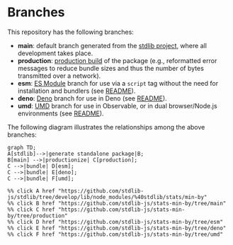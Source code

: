 <!--

@license Apache-2.0

Copyright (c) 2022 The Stdlib Authors.

Licensed under the Apache License, Version 2.0 (the "License");
you may not use this file except in compliance with the License.
You may obtain a copy of the License at

    http://www.apache.org/licenses/LICENSE-2.0

Unless required by applicable law or agreed to in writing, software
distributed under the License is distributed on an "AS IS" BASIS,
WITHOUT WARRANTIES OR CONDITIONS OF ANY KIND, either express or implied.
See the License for the specific language governing permissions and
limitations under the License.

-->

# Branches

This repository has the following branches:

-   **main**: default branch generated from the [stdlib project][stdlib-url], where all development takes place.
-   **production**: [production build][production-url] of the package (e.g., reformatted error messages to reduce bundle sizes and thus the number of bytes transmitted over a network).
-   **esm**: [ES Module][esm-url] branch for use via a `script` tag without the need for installation and bundlers (see [README][esm-readme]).
-   **deno**: [Deno][deno-url] branch for use in Deno (see [README][deno-readme]).
-   **umd**: [UMD][umd-url] branch for use in Observable, or in dual browser/Node.js environments (see [README][umd-readme]).

The following diagram illustrates the relationships among the above branches:

```mermaid
graph TD;
A[stdlib]-->|generate standalone package|B;
B[main] -->|productionize| C[production];
C -->|bundle| D[esm];
C -->|bundle| E[deno];
C -->|bundle| F[umd];

%% click A href "https://github.com/stdlib-js/stdlib/tree/develop/lib/node_modules/%40stdlib/stats/min-by"
%% click B href "https://github.com/stdlib-js/stats-min-by/tree/main"
%% click C href "https://github.com/stdlib-js/stats-min-by/tree/production"
%% click D href "https://github.com/stdlib-js/stats-min-by/tree/esm"
%% click E href "https://github.com/stdlib-js/stats-min-by/tree/deno"
%% click F href "https://github.com/stdlib-js/stats-min-by/tree/umd"
```

[stdlib-url]: https://github.com/stdlib-js/stdlib/tree/develop/lib/node_modules/%40stdlib/stats/min-by
[production-url]: https://github.com/stdlib-js/stats-min-by/tree/production
[deno-url]: https://github.com/stdlib-js/stats-min-by/tree/deno
[deno-readme]: https://github.com/stdlib-js/stats-min-by/blob/deno/README.md
[umd-url]: https://github.com/stdlib-js/stats-min-by/tree/umd
[umd-readme]: https://github.com/stdlib-js/stats-min-by/blob/umd/README.md
[esm-url]: https://github.com/stdlib-js/stats-min-by/tree/esm
[esm-readme]: https://github.com/stdlib-js/stats-min-by/blob/esm/README.md